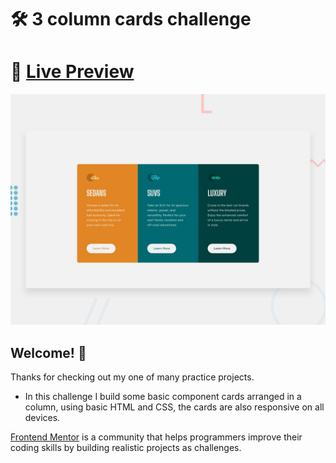 # 🛠 3 column cards challenge

# 🔗 [Live Preview](https://hardcore-heyrovsky-bea950.netlify.app/)
![Design preview for the Profile card component coding challenge](./design/desktop-preview.jpg)

## Welcome! 👋

Thanks for checking out my one of many practice projects.

- In this challenge I build some basic component cards arranged in a column, using basic HTML and CSS, the cards are also responsive on all devices.

[Frontend Mentor](https://www.frontendmentor.io/profile/PeterJan285) is a community that helps programmers improve their coding skills by building realistic projects as challenges.
